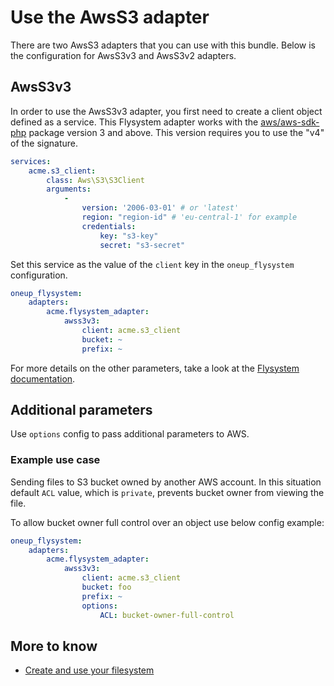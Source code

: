 # Use the AwsS3 adapter

There are two AwsS3 adapters that you can use with this bundle. Below is the configuration for AwsS3v3 and AwsS3v2 adapters.

## AwsS3v3

In order to use the AwsS3v3 adapter, you first need to create
a client object defined as a service. This Flysystem adapter
works with the [aws/aws-sdk-php](https://packagist.org/packages/aws/aws-sdk-php) package version 3 and above. 
This version requires you to use the "v4" of the signature.

```yml
services:
    acme.s3_client:
        class: Aws\S3\S3Client
        arguments:
            -
                version: '2006-03-01' # or 'latest'
                region: "region-id" # 'eu-central-1' for example
                credentials:
                    key: "s3-key"
                    secret: "s3-secret"
```

Set this service as the value of the `client` key in the `oneup_flysystem` configuration.

```yml
oneup_flysystem:
    adapters:
        acme.flysystem_adapter:
            awss3v3:
                client: acme.s3_client
                bucket: ~
                prefix: ~
```

For more details on the other parameters, take a look at the [Flysystem documentation](https://flysystem.thephpleague.com/v2/docs/adapter/aws-s3-v3/).

## Additional parameters
Use `options` config to pass additional parameters to AWS.

### Example use case

Sending files to S3 bucket owned by another AWS account.
In this situation default `ACL` value, which is `private`, prevents bucket owner from viewing the file.

To allow bucket owner full control over an object use below config example:

```yml
oneup_flysystem:
    adapters:
        acme.flysystem_adapter:
            awss3v3:
                client: acme.s3_client
                bucket: foo
                prefix: ~
                options:
                    ACL: bucket-owner-full-control
```

## More to know
* [Create and use your filesystem](filesystem_create.md)
